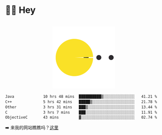 
# 👋🏻 Hey
<div align="center">
	<br>
	<img src="https://raw.githubusercontent.com/Aniket965/Aniket965/master/pacman.svg?sanitize=true" width="200" height="200">
	<br>
</div>

<!--START_SECTION:waka-->

```txt
Java             10 hrs 48 mins  ██████████▒░░░░░░░░░░░░░░   41.21 %
C++              5 hrs 42 mins   █████▒░░░░░░░░░░░░░░░░░░░   21.78 %
Other            3 hrs 31 mins   ███▒░░░░░░░░░░░░░░░░░░░░░   13.44 %
C                3 hrs 7 mins    ███░░░░░░░░░░░░░░░░░░░░░░   11.91 %
ObjectiveC       43 mins         ▓░░░░░░░░░░░░░░░░░░░░░░░░   02.74 %
```

<!--END_SECTION:waka-->

 ➡️  来我的网站瞧瞧吗？[这里](https://www.shaolongfei.com)
